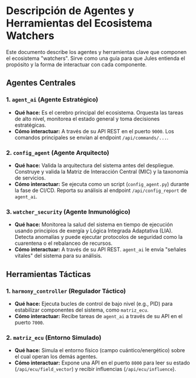 # Descripción de Agentes y Herramientas del Ecosistema Watchers

Este documento describe los agentes y herramientas clave que componen el ecosistema "watchers". Sirve como una guía para que Jules entienda el propósito y la forma de interactuar con cada componente.

## Agentes Centrales

### 1. `agent_ai` (Agente Estratégico)
- **Qué hace:** Es el cerebro principal del ecosistema. Orquesta las tareas de alto nivel, monitorea el estado general y toma decisiones estratégicas.
- **Cómo interactuar:** A través de su API REST en el puerto `9000`. Los comandos principales se envían al endpoint `/api/commands/...`.

### 2. `config_agent` (Agente Arquitecto)
- **Qué hace:** Valida la arquitectura del sistema antes del despliegue. Construye y valida la Matriz de Interacción Central (MIC) y la taxonomía de servicios.
- **Cómo interactuar:** Se ejecuta como un script (`config_agent.py`) durante la fase de CI/CD. Reporta su análisis al endpoint `/api/config_report` de `agent_ai`.

### 3. `watcher_security` (Agente Inmunológico)
- **Qué hace:** Monitorea la salud del sistema en tiempo de ejecución usando principios de exergía y Lógica Integrada Adaptativa (LIA). Detecta anomalías y puede ejecutar protocolos de seguridad como la cuarentena o el rebalanceo de recursos.
- **Cómo interactuar:** A través de su API REST. `agent_ai` le envía "señales vitales" del sistema para su análisis.

## Herramientas Tácticas

### 1. `harmony_controller` (Regulador Táctico)
- **Qué hace:** Ejecuta bucles de control de bajo nivel (e.g., PID) para estabilizar componentes del sistema, como `matriz_ecu`.
- **Cómo interactuar:** Recibe tareas de `agent_ai` a través de su API en el puerto `7000`.

### 2. `matriz_ecu` (Entorno Simulado)
- **Qué hace:** Simula el entorno físico (campo cuántico/energético) sobre el cual operan los demás agentes.
- **Cómo interactuar:** Expone una API en el puerto `8000` para leer su estado (`/api/ecu/field_vector`) y recibir influencias (`/api/ecu/influence`).